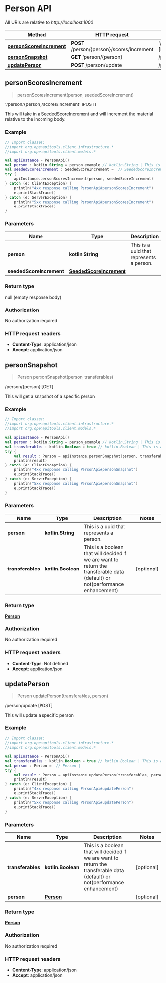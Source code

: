 # Person API

All URIs are relative to *http://localhost:1000*

Method | HTTP request | Description
------------- | ------------- | -------------
[**personScoresIncrement**](PersonApi.md#personscoresincrement) | **POST** /person/\{person\}/scores/increment | &#39;/person/\{person\}/scores/increment&#39; [POST]
[**personSnapshot**](PersonApi.md#personsnapshot) | **GET** /person/\{person\} | /person/\{person\} [GET]
[**updatePerson**](PersonApi.md#updateperson) | **POST** /person/update | /person/update [POST]


<a id="personScoresIncrement"></a>
## **personScoresIncrement**
> personScoresIncrement(person, seededScoreIncrement)

&#39;/person/\{person\}/scores/increment&#39; [POST]

This will take in a SeededScoreIncrement and will increment the material relative to the incoming body.

### Example
```kotlin
// Import classes:
//import org.openapitools.client.infrastructure.*
//import org.openapitools.client.models.*

val apiInstance = PersonApi()
val person : kotlin.String = person_example // kotlin.String | This is a uuid that represents a person.
val seededScoreIncrement : SeededScoreIncrement =  // SeededScoreIncrement | 
try {
    apiInstance.personScoresIncrement(person, seededScoreIncrement)
} catch (e: ClientException) {
    println("4xx response calling PersonApi#personScoresIncrement")
    e.printStackTrace()
} catch (e: ServerException) {
    println("5xx response calling PersonApi#personScoresIncrement")
    e.printStackTrace()
}
```

### Parameters

Name | Type | Description  | Notes
------------- | ------------- | ------------- | -------------
 **person** | **kotlin.String**| This is a uuid that represents a person. |
 **seededScoreIncrement** | [**SeededScoreIncrement**](SeededScoreIncrement.md)|  | [optional]

### Return type

null (empty response body)

### Authorization

No authorization required

### HTTP request headers

 - **Content-Type**: application/json
 - **Accept**: application/json

<a id="personSnapshot"></a>
## **personSnapshot**
> Person personSnapshot(person, transferables)

/person/\{person\} [GET]

This will get a snapshot of a specific person

### Example
```kotlin
// Import classes:
//import org.openapitools.client.infrastructure.*
//import org.openapitools.client.models.*

val apiInstance = PersonApi()
val person : kotlin.String = person_example // kotlin.String | This is a uuid that represents a person.
val transferables : kotlin.Boolean = true // kotlin.Boolean | This is a boolean that will decided if we are want to return the transferable data (default) or not(performance enhancement)
try {
    val result : Person = apiInstance.personSnapshot(person, transferables)
    println(result)
} catch (e: ClientException) {
    println("4xx response calling PersonApi#personSnapshot")
    e.printStackTrace()
} catch (e: ServerException) {
    println("5xx response calling PersonApi#personSnapshot")
    e.printStackTrace()
}
```

### Parameters

Name | Type | Description  | Notes
------------- | ------------- | ------------- | -------------
 **person** | **kotlin.String**| This is a uuid that represents a person. |
 **transferables** | **kotlin.Boolean**| This is a boolean that will decided if we are want to return the transferable data (default) or not(performance enhancement) | [optional]

### Return type

[**Person**](Person.md)

### Authorization

No authorization required

### HTTP request headers

 - **Content-Type**: Not defined
 - **Accept**: application/json

<a id="updatePerson"></a>
## **updatePerson**
> Person updatePerson(transferables, person)

/person/update [POST]

This will update a specific person

### Example
```kotlin
// Import classes:
//import org.openapitools.client.infrastructure.*
//import org.openapitools.client.models.*

val apiInstance = PersonApi()
val transferables : kotlin.Boolean = true // kotlin.Boolean | This is a boolean that will decided if we are want to return the transferable data (default) or not(performance enhancement)
val person : Person =  // Person | 
try {
    val result : Person = apiInstance.updatePerson(transferables, person)
    println(result)
} catch (e: ClientException) {
    println("4xx response calling PersonApi#updatePerson")
    e.printStackTrace()
} catch (e: ServerException) {
    println("5xx response calling PersonApi#updatePerson")
    e.printStackTrace()
}
```

### Parameters

Name | Type | Description  | Notes
------------- | ------------- | ------------- | -------------
 **transferables** | **kotlin.Boolean**| This is a boolean that will decided if we are want to return the transferable data (default) or not(performance enhancement) | [optional]
 **person** | [**Person**](Person.md)|  | [optional]

### Return type

[**Person**](Person.md)

### Authorization

No authorization required

### HTTP request headers

 - **Content-Type**: application/json
 - **Accept**: application/json

